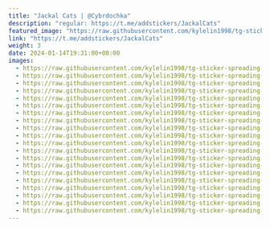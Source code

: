 ```yaml
---
title: "Jackal Cats | @Cybrdochka"
description: "regular: https://t.me/addstickers/JackalCats"
featured_image: "https://raw.githubusercontent.com/kylelin1998/tg-sticker-spreading-worldwide-images/main/img/ffe4746a-8c2b-4963-8610-5ff9eabe5c62.jpg"
link: "https://t.me/addstickers/JackalCats"
weight: 3
date: 2024-01-14T19:31:00+08:00
images:
  - https://raw.githubusercontent.com/kylelin1998/tg-sticker-spreading-worldwide-images/main/img/ffe4746a-8c2b-4963-8610-5ff9eabe5c62.jpg
  - https://raw.githubusercontent.com/kylelin1998/tg-sticker-spreading-worldwide-images/main/img/afe2317c-e279-43ef-a8fa-e6cc33df2e7e.jpg
  - https://raw.githubusercontent.com/kylelin1998/tg-sticker-spreading-worldwide-images/main/img/e59c8fd1-cbeb-4c28-8fb3-e817d1310e87.jpg
  - https://raw.githubusercontent.com/kylelin1998/tg-sticker-spreading-worldwide-images/main/img/17408446-31be-426c-af9d-b4af90568ffd.jpg
  - https://raw.githubusercontent.com/kylelin1998/tg-sticker-spreading-worldwide-images/main/img/c45d717e-afdf-4bc9-a241-7a2610b17f05.jpg
  - https://raw.githubusercontent.com/kylelin1998/tg-sticker-spreading-worldwide-images/main/img/b5223bff-3769-4c16-ab7b-917841f90925.jpg
  - https://raw.githubusercontent.com/kylelin1998/tg-sticker-spreading-worldwide-images/main/img/b41a1946-95de-4d35-a837-440bfd3fe195.jpg
  - https://raw.githubusercontent.com/kylelin1998/tg-sticker-spreading-worldwide-images/main/img/2cd0f338-2869-4128-8815-d6e5c40a2894.jpg
  - https://raw.githubusercontent.com/kylelin1998/tg-sticker-spreading-worldwide-images/main/img/df4b6092-b153-4b97-9019-67f2ea05b56c.jpg
  - https://raw.githubusercontent.com/kylelin1998/tg-sticker-spreading-worldwide-images/main/img/3284faed-d6ad-484d-8f52-4c1fe628fdf4.jpg
  - https://raw.githubusercontent.com/kylelin1998/tg-sticker-spreading-worldwide-images/main/img/a0dfc9fb-886c-4762-a1b9-329c4f04eb83.jpg
  - https://raw.githubusercontent.com/kylelin1998/tg-sticker-spreading-worldwide-images/main/img/e3ea9dbd-e402-41d8-bf6a-c7c3231c1263.jpg
  - https://raw.githubusercontent.com/kylelin1998/tg-sticker-spreading-worldwide-images/main/img/7d5141d3-ab5c-454c-975a-0e1f942f2be3.jpg
  - https://raw.githubusercontent.com/kylelin1998/tg-sticker-spreading-worldwide-images/main/img/d86d9bb5-a7af-4c60-b828-b83bddffd078.jpg
  - https://raw.githubusercontent.com/kylelin1998/tg-sticker-spreading-worldwide-images/main/img/bf1a53e0-68fa-495d-82d0-0b189777d4c6.jpg
  - https://raw.githubusercontent.com/kylelin1998/tg-sticker-spreading-worldwide-images/main/img/aa892fcd-5e16-496c-b36b-d2a10de67651.jpg
  - https://raw.githubusercontent.com/kylelin1998/tg-sticker-spreading-worldwide-images/main/img/d9e24c2f-a922-4086-b079-ee96527a5c82.jpg
  - https://raw.githubusercontent.com/kylelin1998/tg-sticker-spreading-worldwide-images/main/img/3483d4db-618b-40e2-9bc4-bbd025af6bb6.jpg
  - https://raw.githubusercontent.com/kylelin1998/tg-sticker-spreading-worldwide-images/main/img/e9bfb5c8-2e5c-4820-b4d6-b88d4b1d2278.jpg
  - https://raw.githubusercontent.com/kylelin1998/tg-sticker-spreading-worldwide-images/main/img/e69e67c4-7284-4be1-ba8f-759853bf9c65.jpg
---
```

